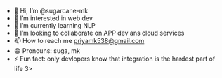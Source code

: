 - 👋 Hi, I’m @sugarcane-mk
- 👀 I’m interested in web dev
- 🌱 I’m currently learning NLP
- 💞️ I’m looking to collaborate on APP dev ans cloud services
- 📫 How to reach me priyamk538@gmail.com
- 😄 Pronouns: suga, mk
- ⚡ Fun fact: only devlopers know that integration is the hardest part of life 3>

<!---
sugarcane-mk/sugarcane-mk is a ✨ special ✨ repository because its `README.md` (this file) appears on your GitHub profile.
You can click the Preview link to take a look at your changes.
--->
